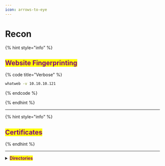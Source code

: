 ```yaml
---
icon: arrows-to-eye
---
```


# Recon

{% hint style="info" %}
## <mark style="color:purple;">Website Fingerprinting</mark>

{% code title="Verbose" %}
```bash
whatweb -v 10.10.10.121
```
{% endcode %}


{% endhint %}

***

{% hint style="info" %}
## <mark style="color:purple;">Certificates</mark>


{% endhint %}

***

<details>

<summary><mark style="color:purple;"><strong>Directories</strong></mark></summary>

* ## <mark style="color:purple;">Use this tools:</mark>

[feroxbuster.md](../tools/feroxbuster.md "mention")

[gobuster.md](../tools/gobuster.md "mention")

[ffuz.md](../tools/ffuz.md "mention")

[curl.md](../tools/curl.md "mention")

{% code title="Check robots.txt" %}
```bash
curl 10.10.10.121/robots.txt
```
{% endcode %}

</details>



